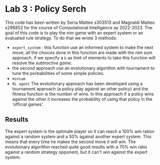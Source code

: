 # Lab 3 : Policy Serch
This code has been written by Serra Matteo s303513 and Magnaldi Matteo s296852 for the course of Computational Intelligence ay 2022-2023. The goal of this code is to play the nim game with an expert system or an evaluated rule strategy. To do that we wrote 3 methods:
- `expert_system` : this function use an informed system to make the next move, all the choices done in this function are made with the nim sum approach, if we specify a `k` as limit of elements to take this function will resolve the *subtractive game*. 
- the second approach use an evolutionary algorithm with tournament to tune the porbabilities of some simple policies. 
- `minsum`
- `RL agent`
The evolutionary approach has been developed using a tournament approach (a policy play against an other policy) and the fitness function is the number of wins. In this approach if a policy wins against the other it increases the probability of using that policy in the 'official games'.  
## Results
The expert system is the optimale player so it can reach a 100% win ration against a random system and a 50% against another expert system. This means that every time he makes the second move it will win.
The evolutionary algorithm reached quite good results with a 70% win ratio against a random strategy opponent, but it can't win against the expert system.

